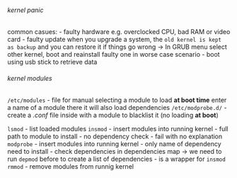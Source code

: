 ###### kernel panic
common casues:
	- faulty hardware e.g. overclocked CPU, bad RAM or video card
	- faulty update
		when you upgrade a system, the `old kernel is kept as backup` and you can restore it if things go wrong
		-> In GRUB menu select other kernel, boot and reainstall faulty one
in worse case scenario - boot using usb stick to retrieve data

###### kernel modules
`/etc/modules` - file for manual selecting a module to load **at boot time**
	enter a name of a module there
	it will also load dependencies
`/etc/modprobe.d/` - create a *.conf* file inside with a module to blacklist it (no loading **at boot**)

`lsmod` - list loaded modules
`insmod` - insert modules into running kernel
	- full path to module to install
	- no dependency check
	- fail with no explanation
`modprobe` - insert modules into running kernel
	- only name of dependency need to install
	- check dependencies in dependencies map -> we need to run `depmod` before to create a list of dependencies
	- is a wrapper for `insmod`
`rmmod` - remove modules from runnig kernel


